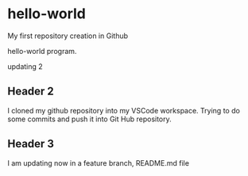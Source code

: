 # hello-world
My first repository creation in Github

hello-world program.

updating 2

## Header 2
I cloned my github repository into my VSCode workspace. Trying to do some commits and push it into Git Hub repository.

## Header 3 
I am updating now in a feature branch, README.md file
